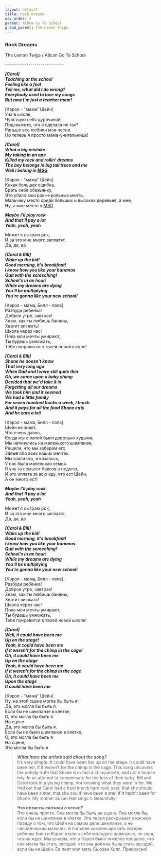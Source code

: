 ```yaml
---  
layout: default  
title: Rock Dreams  
nav_order: 3  
parent: Album Go To School  
grand_parent: The Lemon Twigs  
---  
```


### **Rock Dreams**
<p>
The Lemon Twigs	/ Album Go To School
</p>
------------------------------

**_[Carol]  
Teaching at the school  
Feeling like a fool  
Tell me, what did I do wrong?  
Everybody used to love my songs  
But now I'm just a teacher mom!_**  

[Кэрол - "мама" Шейн]  
Уча в школе,  
Чувствую себя дурачиной,  
Подскажите, что я сделала не так?  
Раньше все любили мои песни,  
Но теперь я просто мама-учительница!  

**_[Carol]  
What a big mistake  
My taking in an ape  
Killed my rock and rollin' dreams  
The boy belongs in big tall trees and me  
Well I belong in [MSG](https://en.wikipedia.org/wiki/Michael_Schenker_Group)_**  

[Кэрол - "мама" Шейн]  
Какая большая ошибка,  
Брать себе обезьянку,  
Это убило мои рок-н-рольные мечты,  
Мальчику место среди больших и высоких деревьев, а мне,  
Ну, а мне место в [MSG](https://ru.wikipedia.org/wiki/Michael_Schenker_Group)  

**_Maybe I'll play rock  
And that'll pay a lot  
Yeah, yeah, yeah_**  

Может я сыграю рок,  
И за это мне много заплатят,   
Да, да, да  

**_[Carol & Bill]  
Wake up the kid!  
Good morning, it's breakfast!  
I know how you like your bananas  
Quit with the screeching!  
School's in an hour!  
While my dreams are dying  
You'll be multiplying  
You're gonna like your new school!_**    

[Кэрол - мама, Билл - папа]  
Разбуди ребёнка!  
Доброе утро, завтрак!  
Знаю, как ты любишь бананы,  
Хватит визжать!  
Школа через час!  
Пока мои мечты умирают,   
Ты будешь умножать,  
Тебе понравится в твоей новой школе!  

**_[Carol & Bill]  
Shane he doesn't know  
That very long ago  
When Dad and I were still quite thin  
Oh, we came upon a baby chimp  
Decided that we'd take it in  
Forgetting all our dreams  
We took him and it seemed  
We had a little family  
For seven hundred bucks a week, I teach  
And it pays for all the food Shane eats  
And he eats a lot!_**  

[Кэрол - мама, Билл - папа]  
Шейн не знает,  
Что очень давно,  
Когда мы с папой были довольно худыми,  
Мы наткнулись на маленького шимпанзе,  
Решили, что мы заберем его,  
Забыв обо всех наших мечтах.  
Мы взяли его, и казалось,  
У нас была маленькая семья.  
Я учу за семьсот баксов в неделю,  
И это оплата за всю еду, что ест Шейн,  
А он много ест!  

**_Maybe I'll play rock   
And that'll pay a lot  
Yeah, yeah, yeah_**  

Может я сыграю рок,  
И за это мне много заплатят,   
Да, да, да  

**_[Carol & Bill]  
Wake up the kid!  
Good morning, it's breakfast!  
I know how you like your bananas  
Quit with the screeching!  
School's in an hour!  
While my dreams are dying  
You'll be multiplying  
You're gonna like your new school!_**  

[Кэрол - мама, Билл - папа]  
Разбуди ребёнка!  
Доброе утро, завтрак!  
Знаю, как ты любишь бананы,  
Хватит визжать!  
Школа через час!  
Пока мои мечты умирают,   
Ты будешь умножать,  
Тебе понравится в твоей новой школе!  

**_[Carol]  
Well, it could have been me  
Up on the stage!  
Yeah, it could have been me  
If it weren't for the chimp in the cage!  
Oh, it could have been me  
Up on the stage  
Yeah, it could have been me  
If it weren't for the chimp in the cage  
Oh, it could have been me  
Upon the stage  
It could have been me_**  

[Кэрол - "мама" Шейн]  
Ну, на этой сцене могла бы быть я!  
Да, это могла бы быть я,  
Если бы не шимпанзе в клетке,  
О, это могла бы быть я  
На сцене  
Да, это могла бы быть я,  
Если бы не было шимпанзе в клетке,  
О, это могла бы быть я  
На сцене,  
Это могла бы быть я  

> _**What have the artists said about the song?**_  
It’s very simple. It could have been her up on the stage. It could have been her, if it weren’t for the chimp in the cage. This song uncovers the unholy truth that Shane is in fact a chimpanzee, and not a human boy. In an attempt to compensate for the loss of their baby, Bill and Carol took in a young chimp, not knowing what they were in for. We find out that Carol had a hard knock hard rock past, that she should have been a star, that she could have been a star, if it hadn’t been for Shane. My mother Susan Hall sings it. Beautifully!

> _**Что артисты сказали о песне?**_  
Это очень просто. Она могла бы быть на сцене. Она могла бы, если бы не шимпанзе в клетке. Эта песня раскрывает ужасную правду о том, что Шейн на самом деле шимпанзе, а не человеческий мальчик. В попытке компенсировать потерю ребенка Билл и Кэрол взяли к себе молодого шимпанзе, не зная, что их ждет. Мы узнаем, что у Кэрол было тяжелое прошлое, что она могла бы стать звездой, что она должна была стать звездой, если бы не Шейн. Ее поет моя мать Сьюзан Холл. Прекрасно!
